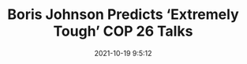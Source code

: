 ---
"title": "Boris Johnson Predicts ‘Extremely Tough’ COP 26 Talks"
"date": "2021-10-19 9:5:12"
"feed_name": "RIGZONE"
"feed_website": "http://www.rigzone.com/"
"feed_rss": "http://www.rigzone.com/news/rss/rigzone_latest.aspx"
"link": "https://www.rigzone.com/news/wire/boris_johnson_predicts_extremely_tough_cop_26_talks-19-oct-2021-166760-article/?rss=true"
"source": "None"
"file": "_posts/2021-1-1-1ef90960c2d47b67c2d5a2da923509965ab2ef41.md"
"accident": "0"
"drilling": "0"
"represented_by": "0"
"dead": "0"
"injured": "0"
"arrested": "0"
"place": "unknown place"
"where": "unknown site"
"causes": "unknown"
"place_uri": "unknown place"
---
